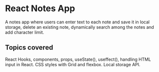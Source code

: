 # React Notes App

A notes app where users can enter text to each note and save it in local storage, delete an existing note, dynamically search among the notes and add character limit.

## Topics covered

React Hooks, components, props, useState(), useffect(), handling HTML input in React. CSS styles with Grid and flexbox. Local storage API.
